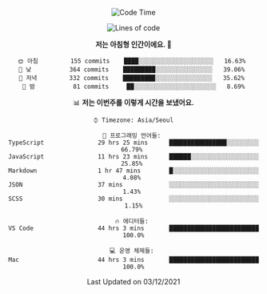 <div align='center'>
 
<!--START_SECTION:waka-->
![Code Time](http://img.shields.io/badge/Code%20Time-836%20hrs%209%20mins-blue)

![Lines of code](https://img.shields.io/badge/%EC%A0%80%EB%8A%94%20%EC%97%AC%ED%83%9C%EA%B9%8C%EC%A7%80%20-58%20Thousand%20%EC%A4%84%EC%9D%98%20%EC%BD%94%EB%93%9C%EB%A5%BC%20%EC%9E%91%EC%84%B1%ED%96%88%EC%96%B4%EC%9A%94.-blue)

**저는 아침형 인간이에요. 🐤** 

```text
🌞 아침         155 commits    ████░░░░░░░░░░░░░░░░░░░░░   16.63% 
🌆 낮　         364 commits    █████████░░░░░░░░░░░░░░░░   39.06% 
🌃 저녁         332 commits    █████████░░░░░░░░░░░░░░░░   35.62% 
🌙 밤　         81 commits     ██░░░░░░░░░░░░░░░░░░░░░░░   8.69%

```


📊 **저는 이번주를 이렇게 시간을 보냈어요.** 

```text
⌚︎ Timezone: Asia/Seoul

💬 프로그래밍 언어들: 
TypeScript               29 hrs 25 mins      ████████████████░░░░░░░░░   66.79% 
JavaScript               11 hrs 23 mins      ██████░░░░░░░░░░░░░░░░░░░   25.85% 
Markdown                 1 hr 47 mins        █░░░░░░░░░░░░░░░░░░░░░░░░   4.08% 
JSON                     37 mins             ░░░░░░░░░░░░░░░░░░░░░░░░░   1.43% 
SCSS                     30 mins             ░░░░░░░░░░░░░░░░░░░░░░░░░   1.15%

🔥 에디터들: 
VS Code                  44 hrs 3 mins       █████████████████████████   100.0%

💻 운영 체제들: 
Mac                      44 hrs 3 mins       █████████████████████████   100.0%

```


 Last Updated on 03/12/2021
<!--END_SECTION:waka-->
 </div>
<!---
Emewjin/Emewjin is a ✨ special ✨ repository because its `README.md` (this file) appears on your GitHub profile.
You can click the Preview link to take a look at your changes.
--->
